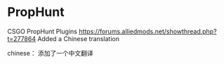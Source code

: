 # PropHunt
CSGO PropHunt Plugins https://forums.alliedmods.net/showthread.php?t=277864
Added a Chinese translation


chinese： 添加了一个中文翻译
